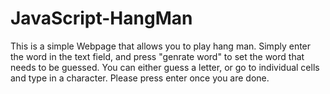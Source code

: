 # JavaScript-HangMan

This is a simple Webpage that allows you to play hang man. Simply enter the word in the text field, and press "genrate word"
to set the word that needs to be guessed. You can either guess a letter, or go to individual cells and type in a character.
Please press enter once you are done. 
